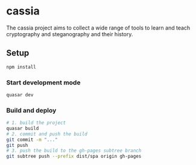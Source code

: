 # cassia

The cassia project aims to collect a wide range of tools to learn and teach cryptography and steganography and their history.

## Setup

```bash
npm install
```

### Start development mode

```bash
quasar dev
```

### Build and deploy

```bash
# 1. build the project
quasar build
# 2. commit and push the build
git commit -m "..."
git push
# 3. push the build to the gh-pages subtree branch
git subtree push --prefix dist/spa origin gh-pages
```
